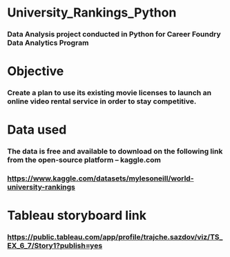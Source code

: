 # University_Rankings_Python
### Data Analysis project conducted in Python for Career Foundry Data Analytics Program
# Objective
### Create a plan to use its existing movie licenses to launch an online video rental service in order to stay competitive.
# Data used
### The data is free and available to download on the following link from the open-source platform – kaggle.com 
### https://www.kaggle.com/datasets/mylesoneill/world-university-rankings
# Tableau storyboard link
### https://public.tableau.com/app/profile/trajche.sazdov/viz/TS_EX_6_7/Story1?publish=yes
